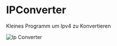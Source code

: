 # IPConverter

Kleines Programm um Ipv4 zu Konvertieren

![Ip Converter](http://192.168.0.252:7778/weifer/IpConverter/raw/commit/c99b6b008b4013f9a900d243d950813d1a2970da/IpConverter.png)